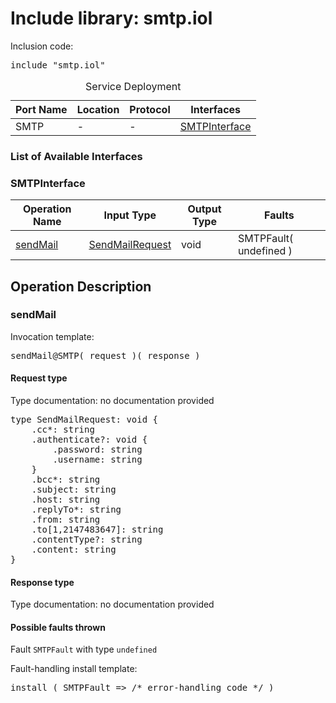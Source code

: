# Include library: smtp.iol

Inclusion code: <pre>include "smtp.iol"</pre>

<table>
  <caption>Service Deployment</caption>
  <thead>
    <tr>
      <th>Port Name</th>
      <th>Location</th>
      <th>Protocol</th>
      <th>Interfaces</th>
    </tr>
  </thead>
  <tbody>
    <tr>
      <td>SMTP</td>
      <td>-</td>
      <td>-</td>
      <td><a href="#SMTPInterface">SMTPInterface</a></td>
    </tr>
  </tbody>
</table>

<h3>List of Available Interfaces</h3>

<h3 id="SMTPInterface">SMTPInterface</h3>

<table>
  <thead>
    <tr>
      <th>Operation Name</th>
      <th>Input Type</th>
      <th>Output Type</th>
      <th>Faults</th>
    </tr>
  </thead>
  <tbody>
    <tr>
      <td><a href="#sendMail">sendMail</a></td>
      <td><a href="#SendMailRequest">SendMailRequest</a></td>
      <td>void</td>
      <td>
        SMTPFault( undefined )
      </td>
    </tr>
  </tbody>
</table>

<h2>Operation Description</h2>



<h3 id="sendMail">sendMail</h3>


Invocation template: 
<pre>sendMail@SMTP( request )( response )</pre>

<h4 id="SendMailRequest">Request type</h4>

Type documentation: no documentation provided 
<pre>type SendMailRequest: void {
	.cc*: string
	.authenticate?: void {
		.password: string
		.username: string
	}
	.bcc*: string
	.subject: string
	.host: string
	.replyTo*: string
	.from: string
	.to[1,2147483647]: string
	.contentType?: string
	.content: string
}</pre>


<h4>Response type</h4>
Type documentation: no documentation provided 




<h4>Possible faults thrown</h4>



Fault <code>SMTPFault</code> with type <code>undefined</code>

Fault-handling install template: 
<pre>install ( SMTPFault => /* error-handling code */ )</pre>






